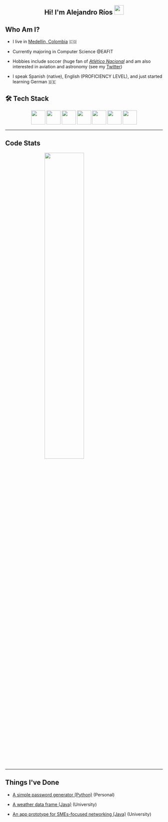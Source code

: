 <h2 align=center> Hi! I'm Alejandro Ríos <img src="https://user-images.githubusercontent.com/39955420/147578264-bae0526c-028a-49d2-8af8-d08bb4edbd2a.gif" height="30" width="30" /> </h2>

## Who Am I?

- I live in [Medellín, Colombia](https://en.wikipedia.org/wiki/Medell%C3%ADn) 🇨🇴

- Currently majoring in Computer Science @EAFIT

- Hobbies include soccer (huge fan of [_Atlético Nacional_](https://en.wikipedia.org/wiki/Atl%C3%A9tico_Nacional) and am also interested in aviation and astronomy (see my [Twitter](https://twitter.com/alejoriosm04))

- I speak Spanish (native), English (PROFICIENCY LEVEL), and just started learning German 🇩🇪

## 🛠 Tech Stack

<div align="center">
  <img src='https://i.imgur.com/gVTO8ZP.png' height='45px'/>
  <img src='https://i.imgur.com/htLxfqO.png' height='45px'/>
  <img src='https://i.imgur.com/wbTg8xd.png' height='45px'/>
  <img src='https://i.imgur.com/7hdX1jD.png' height='45px'/>
  <img src='https://i.imgur.com/uow0KiB.png' height='45px'/>
  <img src='https://i.imgur.com/fJrmIow.png' height='45px'/>
  <img src='https://i.imgur.com/CPDOg0q.png' height='45px'/>
</div>

---

## Code Stats

<img 
    style="display: block; 
           margin-left: auto;
           margin-right: auto;
           width: 50%;"
    src="https://github-readme-stats.vercel.app/api/top-langs/?username=alejoriosm04&hide=css,assembly,scilab,less&langs_count=10&show_icons=true&theme=prussian&layout=compact&hide_border=true&count_private=true" />

---

## Things I've Done

- [A simple password generator (Python)](https://github.com/alejoriosm04/py-password-generator) (Personal)

- [A weather data frame (Java)](https://github.com/alejoriosm04/weather-dataframe) (University)

- [An app prototype for SMEs-focused networking  (Java)](https://github.com/alejoriosm04/growlocal-project) (University)
